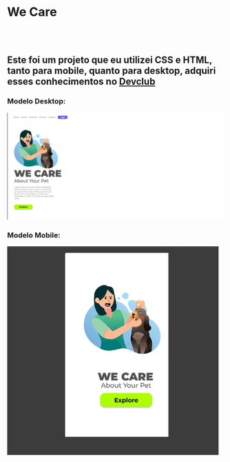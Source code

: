 <h1>We Care</h1>
<br>
<br>
<h2>Este foi um projeto que eu utilizei CSS e HTML, tanto para mobile, quanto para desktop, adquiri esses conhecimentos no <a href="https://rodolfomori.com.br/devclub"> Devclub </a></h2>

<h3>Modelo Desktop:</h3>
<img src="https://raw.githubusercontent.com/Joaovcl17/We-Care/f6bf6bed123ee6261efb5b107d2d670ad61db455/assets/We%20care%20desktop.jpg">
<br>
<h3>Modelo Mobile:</h3>
<img src="https://raw.githubusercontent.com/Joaovcl17/We-Care/f6bf6bed123ee6261efb5b107d2d670ad61db455/assets/We%20care%20mobile.jpg"/>
